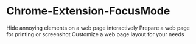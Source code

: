 # Chrome-Extension-FocusMode
Hide annoying elements on a web page interactively
Prepare a web page for printing or screenshot
Customize a web page layout for your needs

